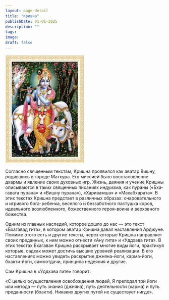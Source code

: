 ```yaml
---
layout: page-detail
title: "Кришна"
publishDate: 01-01-2025
description: ""
tags:
image:
draft: false
---
```


![Кришна](/upload/iblock/137/1373e78ba35fbd64c1c946f58b1f310d.jpg "Кришна") 

 Согласно священным текстам, Кришна проя­вился как аватар Вишну, родившись в городе Матхура. Его миссией было восстановление дхармы и явление своих духовных игр. Жизнь, де­яния и учение Кришны описываются в таких священных писаниях индуизма, как пураны («Бха­гавата пурана» и «Вишну пурана»), «Харивамша» и «Махабхарата». В этих текстах Кришна предстает в различных образах: очаровательного и игривого бога-ребенка, веселого и беззаботного пастушка ко­ров, идеального возлюбленного, божественного ге­роя-воина и верховного божества.

 Одним из главных наследий, которое дошло до нас — это текст «Бхагавад гита», в котором аватар Кришна давал наставления Арджуне. Помимо это­го есть и другие тексты, через которые Кришна на­правляет своих преданных, к ним можно отнести «Ану гита» и «Уддхава гита». В этих текстах Бхага­ван Кришна раскрывает многие виды йоги, практи­куя которые, садхак может достичь высших уровней реализации. В его наставлениях можно увидеть рас­крытие джняна-йоги, карма-йоги, бхакти-йоги, са­моотдачи, принципа недеяния и другие.

 Сам Кришна в «Уддхава гите» говорит:

 «С целью осуществления освобождения лю­дей, Я преподал три йоги или метода — путь знания (джняна), путь деятельности (карма) и путь предан­ности (бхакти). Никаких других путей не существует нигде».
  
  
